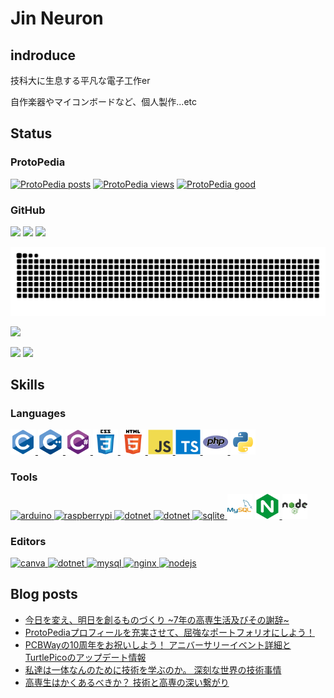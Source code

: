 # Jin Neuron

## indroduce

技科大に生息する平凡な電子工作er

自作楽器やマイコンボードなど、個人製作...etc

## Status

### ProtoPedia

[![ProtoPedia posts](https://vercel-serverless-functions-henna.vercel.app/api/protopedia?username=jin_neuron&post=true)](https://protopedia.net/prototyper/jin_neuron)
[![ProtoPedia views](https://vercel-serverless-functions-henna.vercel.app/api/protopedia?username=jin_neuron&view=true)](https://protopedia.net/prototyper/jin_neuron)
[![ProtoPedia good](https://vercel-serverless-functions-henna.vercel.app/api/protopedia?username=jin_neuron&good=true)](https://protopedia.net/prototyper/jin_neuron)

### GitHub

![](https://komarev.com/ghpvc/?username=jin-neuron)
![](https://img.shields.io/github/followers/jin-neuron?label=follow&style=flat)
![](https://img.shields.io/github/stars/jin-neuron?style=flat)

![](https://raw.githubusercontent.com/Jin-Neuron/Jin-Neuron/output/github-contribution-grid-snake-dark.svg)

![](http://github-profile-summary-cards.vercel.app/api/cards/profile-details?username=jin-neuron&theme=github_dark)

![](http://github-profile-summary-cards.vercel.app/api/cards/repos-per-language?username=jin-neuron&theme=github_dark)
![](http://github-profile-summary-cards.vercel.app/api/cards/stats?username=jin-neuron&theme=github_dark)

## Skills

### Languages

<p align="left"> <a href="https://www.cprogramming.com/" target="_blank" rel="noreferrer"> <img src="https://raw.githubusercontent.com/devicons/devicon/master/icons/c/c-original.svg" alt="c" width="40" height="40"/> </a> <a href="https://www.w3schools.com/cpp/" target="_blank" rel="noreferrer"> <img src="https://raw.githubusercontent.com/devicons/devicon/master/icons/cplusplus/cplusplus-original.svg" alt="cplusplus" width="40" height="40"/> </a> <a href="https://www.w3schools.com/cs/" target="_blank" rel="noreferrer"> <img src="https://raw.githubusercontent.com/devicons/devicon/master/icons/csharp/csharp-original.svg" alt="csharp" width="40" height="40"/> </a> <a href="https://www.w3schools.com/css/" target="_blank" rel="noreferrer"> <img src="https://raw.githubusercontent.com/devicons/devicon/master/icons/css3/css3-original-wordmark.svg" alt="css3" width="40" height="40"/> </a> <a href="https://www.w3.org/html/" target="_blank" rel="noreferrer"> <img src="https://raw.githubusercontent.com/devicons/devicon/master/icons/html5/html5-original-wordmark.svg" alt="html5" width="40" height="40"/> </a> <a href="https://developer.mozilla.org/en-US/docs/Web/JavaScript" target="_blank" rel="noreferrer"> <img src="https://raw.githubusercontent.com/devicons/devicon/master/icons/javascript/javascript-original.svg" alt="javascript" width="40" height="40"/> </a> <a href="https://www.typescriptlang.org/" target="_blank" rel="noreferrer"> <img src="https://raw.githubusercontent.com/devicons/devicon/master/icons/typescript/typescript-original.svg" alt="typescript" width="40" height="40"/> </a> <a href="https://www.php.net" target="_blank" rel="noreferrer"> <img src="https://raw.githubusercontent.com/devicons/devicon/master/icons/php/php-original.svg" alt="php" width="40" height="40"/> </a> <a href="https://www.python.org" target="_blank" rel="noreferrer"> <img src="https://raw.githubusercontent.com/devicons/devicon/master/icons/python/python-original.svg" alt="python" width="40" height="40"/> </a> </p>

### Tools

<p align="left"> <a href="https://www.arduino.cc/" target="_blank" rel="noreferrer"> <img src="https://cdn.worldvectorlogo.com/logos/arduino-1.svg" alt="arduino" width="40" height="40"/> </a> <a href="https://www.raspberrypi.com/" target="_blank" rel="noreferrer"> <img src="https://cdn.jsdelivr.net/gh/devicons/devicon@latest/icons/raspberrypi/raspberrypi-plain.svg" alt="raspberrypi" width="40" height="40"/> </a> <a href="https://jp.ubuntu.com/" target="_blank" rel="noreferrer"> <img src="https://cdn.jsdelivr.net/gh/devicons/devicon@latest/icons/ubuntu/ubuntu-original.svg" alt="dotnet" width="40" height="40"/> </a> <a href="https://dotnet.microsoft.com/" target="_blank" rel="noreferrer"> <img src="https://cdn.jsdelivr.net/gh/devicons/devicon@latest/icons/dotnetcore/dotnetcore-original.svg" alt="dotnet" width="40" height="40"/> </a> <a href="https://www.mysql.com/" target="_blank" rel="noreferrer"> <a href="https://https://www.sqlite.org/" target="_blank" rel="noreferrer"> <img src="https://cdn.jsdelivr.net/gh/devicons/devicon@latest/icons/sqlite/sqlite-original-wordmark.svg" alt="sqlite" width="40" height="40"/> </a> <img src="https://raw.githubusercontent.com/devicons/devicon/master/icons/mysql/mysql-original-wordmark.svg" alt="mysql" width="40" height="40"/> </a> <a href="https://www.nginx.com" target="_blank" rel="noreferrer"> <img src="https://raw.githubusercontent.com/devicons/devicon/master/icons/nginx/nginx-original.svg" alt="nginx" width="40" height="40"/> </a> <a href="https://nodejs.org" target="_blank" rel="noreferrer"> <img src="https://raw.githubusercontent.com/devicons/devicon/master/icons/nodejs/nodejs-original-wordmark.svg" alt="nodejs" width="40" height="40"/> </a> </p>

### Editors

<p align="left"> <a href="https://www.canva.com/" target="_blank" rel="noreferrer"> <img src="https://cdn.jsdelivr.net/gh/devicons/devicon@latest/icons/canva/canva-original.svg" alt="canva" width="40" height="40"/> </a> <a href="https://code.visualstudio.com/" target="_blank" rel="noreferrer"> <img src="https://cdn.jsdelivr.net/gh/devicons/devicon@latest/icons/visualstudio/visualstudio-original.svg" alt="dotnet" width="40" height="40"/> </a> <a href="https://www.vim.org/" target="_blank" rel="noreferrer"> <img src="https://cdn.jsdelivr.net/gh/devicons/devicon@latest/icons/vim/vim-original.svg" alt="mysql" width="40" height="40"/> </a> <a href="https://wordpress.com/ja/" target="_blank" rel="noreferrer"> <img src="https://cdn.jsdelivr.net/gh/devicons/devicon@latest/icons/wordpress/wordpress-plain.svg" alt="nginx" width="40" height="40"/> </a> <a href="https://inkscape.org/ja/" target="_blank" rel="noreferrer"> <img src="https://cdn.jsdelivr.net/gh/devicons/devicon@latest/icons/inkscape/inkscape-original.svg" alt="nodejs" width="40" height="40"/> </a> </p>

## Blog posts
<!-- BLOG-POST-LIST:START -->
- [今日を変え、明日を創るものづくり ~7年の高専生活及びその謝辞~](https://jinproduction.work/other/blog/thanks-for-all-of-my-friends)
- [ProtoPediaプロフィールを充実させて、屈強なポートフォリオにしよう！](https://jinproduction.work/other/blog/protopedia-profile-portfoliio)
- [PCBWayの10周年をお祝いしよう！ アニバーサリーイベント詳細とTurtlePicoのアップデート情報](https://jinproduction.work/work/turtlepicokit/pcbway-10th-turtlepico-new)
- [私達は一体なんのために技術を学ぶのか。 深刻な世界の技術事情](https://jinproduction.work/other/blog/technical-circumstances)
- [高専生はかくあるべきか？ 技術と高専の深い繋がり](https://jinproduction.work/other/blog/kosen-technology)
<!-- BLOG-POST-LIST:END -->
